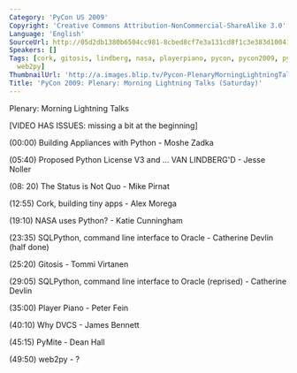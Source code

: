 ```yaml
---
Category: 'PyCon US 2009'
Copyright: 'Creative Commons Attribution-NonCommercial-ShareAlike 3.0'
Language: 'English'
SourceUrl: http://05d2db1380b6504cc981-8cbed8cf7e3a131cd8f1c3e383d10041.r93.cf2.rackcdn.com/pycon-us-2009/193_pycon-2009-plenary-morning-lightning-talks-saturday.mp4
Speakers: []
Tags: [cork, gitosis, lindberg, nasa, playerpiano, pycon, pycon2009, pymite, sqlpython,
  web2py]
ThumbnailUrl: 'http://a.images.blip.tv/Pycon-PlenaryMorningLightningTalksSaturday678-923.jpg'
Title: 'PyCon 2009: Plenary: Morning Lightning Talks (Saturday)'
---
```

Plenary: Morning Lightning Talks

  
[VIDEO HAS ISSUES: missing a bit at the beginning]

  
(00:00) Building Appliances with Python - Moshe Zadka

  
(05:40) Proposed Python License V3 and ... VAN LINDBERG'D - Jesse Noller

  
(08: 20) The Status is Not Quo - Mike Pirnat

  
(12:55) Cork, building tiny apps - Alex Morega

  
(19:10) NASA uses Python? - Katie Cunningham

  
(23:35) SQLPython, command line interface to Oracle - Catherine Devlin (half
done)

  
(25:20) Gitosis - Tommi Virtanen

  
(29:05) SQLPython, command line interface to Oracle (reprised) - Catherine
Devlin

  
(35:00) Player Piano - Peter Fein

  
(40:10) Why DVCS - James Bennett

  
(45:15) PyMite - Dean Hall

  
(49:50) web2py - ?
